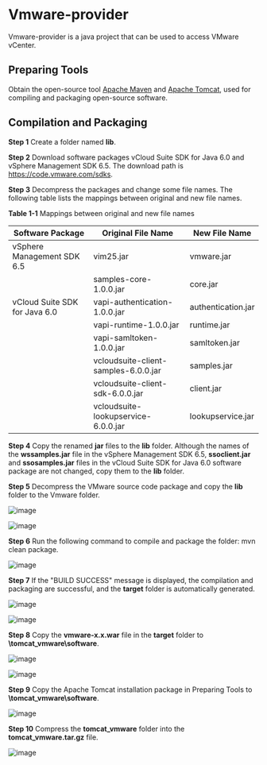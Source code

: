 # Vmware-provider

Vmware-provider is a java project that can be used to access VMware vCenter.

## Preparing Tools

Obtain the open-source tool [Apache Maven](https://maven.apache.org) and [Apache Tomcat](https://tomcat.apache.org), used for compiling and packaging open-source software.

## Compilation and Packaging

 **Step 1**      Create a folder named **lib**.

 **Step 2**      Download software packages vCloud Suite SDK for Java 6.0 and vSphere Management SDK 6.5. The download path is https://code.vmware.com/sdks.

 **Step 3**      Decompress the packages and change some file names. The following table lists the mappings between original and new file names.

**Table 1-1** Mappings between original and new file names

| Software Package              | Original File Name                   | New File Name      |
| ----------------------------- | ------------------------------------ | ------------------ |
| vSphere Management SDK 6.5    | vim25.jar                            | vmware.jar         |
|                               | samples-core-1.0.0.jar               | core.jar           |
| vCloud Suite SDK for Java 6.0 | vapi-authentication-1.0.0.jar        | authentication.jar |
|                               | vapi-runtime-1.0.0.jar               | runtime.jar        |
|                               | vapi-samltoken-1.0.0.jar             | samltoken.jar      |
|                               | vcloudsuite-client-samples-6.0.0.jar | samples.jar        |
|                               | vcloudsuite-client-sdk-6.0.0.jar     | client.jar         |
|                               | vcloudsuite-lookupservice-6.0.0.jar  | lookupservice.jar  |

**Step 4**      Copy the renamed **jar** files to the **lib** folder. Although the names of the **wssamples.jar** file in the vSphere Management SDK 6.5, **ssoclient.jar** and **ssosamples.jar** files in the vCloud Suite SDK for Java 6.0 software package are not changed, copy them to the **lib** folder.

**Step 5**      Decompress the VMware source code package and copy the **lib** folder to the Vmware folder.

![image](https://github.com/ROBO-FCCV/vmwarePlugin/tree/master/image/1.PNG)

![image](https://github.com/ROBO-FCCV/vmwarePlugin/tree/master/image/2.PNG)

**Step 6**      Run the following command to compile and package the folder: mvn clean package.

![image](https://github.com/ROBO-FCCV/vmwarePlugin/tree/master/image/3.PNG)

**Step 7**      If the "BUILD SUCCESS" message is displayed, the compilation and packaging are successful, and the **target** folder is automatically generated.

![image](https://github.com/ROBO-FCCV/vmwarePlugin/tree/master/image/4.PNG)

![image](https://github.com/ROBO-FCCV/vmwarePlugin/tree/master/image/5.PNG)

**Step 8**      Copy the **vmware-x.x.war** file in the **target** folder to **\tomcat_vmware\software**.

![image](https://github.com/ROBO-FCCV/vmwarePlugin/tree/master/image/6.PNG)

![image](https://github.com/ROBO-FCCV/vmwarePlugin/tree/master/image/7.PNG)

**Step 9**      Copy the Apache Tomcat installation package in Preparing Tools to **\tomcat_vmware\software**.

![image](https://github.com/ROBO-FCCV/vmwarePlugin/tree/master/image/8.PNG)

**Step 10**    Compress the **tomcat_vmware** folder into the **tomcat_vmware.tar.gz** file.

![image](https://github.com/ROBO-FCCV/vmwarePlugin/tree/master/image/9.PNG)

